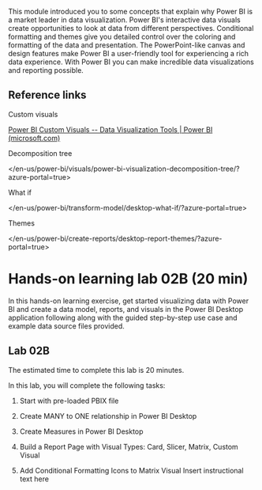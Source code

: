 This module introduced you to some concepts that explain why Power BI is a market leader in data visualization. Power BI's interactive data visuals create opportunities to look at data from different perspectives. Conditional formatting and themes give you detailed control over the coloring and formatting of the data and presentation. The PowerPoint-like canvas and design features make Power BI a user-friendly tool for experiencing a rich data experience. With Power BI you can make incredible data visualizations and reporting possible.

## Reference links

Custom visuals

[Power BI Custom Visuals -- Data Visualization Tools \| Power BI (microsoft.com)](/en-us/developers/custom-visualization/)

Decomposition tree

</en-us/power-bi/visuals/power-bi-visualization-decomposition-tree/?azure-portal=true>

What if

</en-us/power-bi/transform-model/desktop-what-if/?azure-portal=true>

Themes

</en-us/power-bi/create-reports/desktop-report-themes/?azure-portal=true>

# Hands-on learning lab 02B (20 min)

In this hands-on learning exercise, get started visualizing data with Power BI and create a data model, reports, and visuals in the Power BI Desktop application following along with the guided step-by-step use case and example data source files provided.

## Lab 02B

The estimated time to complete this lab is 20 minutes.

In this lab, you will complete the following tasks:

1. Start with pre-loaded PBIX file

1. Create MANY to ONE relationship in Power BI Desktop

1. Create Measures in Power BI Desktop

1. Build a Report Page with Visual Types: Card, Slicer, Matrix, Custom Visual

1. Add Conditional Formatting Icons to Matrix Visual
Insert instructional text here
